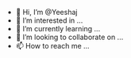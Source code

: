 - 👋 Hi, I’m @Yeeshaj
- 👀 I’m interested in ...
- 🌱 I’m currently learning ...
- 💞️ I’m looking to collaborate on ...
- 📫 How to reach me ...

<!---
Yeeshaj/Yeeshaj is a ✨ special ✨ repository because its `README.md` (this file) appears on your GitHub profile.
You can click the Preview link to take a look at your changes.
--->
